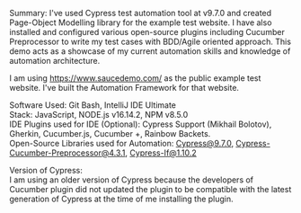 Summary:
I've used Cypress test automation tool at v9.7.0 and created Page-Object Modelling library for the example test website. I have also installed and configured various open-source plugins including Cucumber Preprocessor to write my test cases with BDD/Agile oriented approach.  This demo acts as a showcase of my current automation skills and knowledge of automation architecture. 

I am using https://www.saucedemo.com/ as the public example test website. I've built the Automation Framework for that website. 

Software Used: Git Bash, IntelliJ IDE Ultimate</br>
Stack: JavaScript, NODE.js v16.14.2, NPM v8.5.0</br>
IDE Plugins used for IDE (Optional): Cypress Support (Mikhail Bolotov), Gherkin, Cucumber.js, Cucumber +, Rainbow Backets. </br>
Open-Source Libraries used for Automation: Cypress@9.7.0, Cypress-Cucumber-Preprocessor@4.3.1, Cypress-If@1.10.2</br>

Version of Cypress:</br>
I am using an older version of Cypress because the developers of Cucumber plugin did not updated the plugin to be compatible with the latest generation of Cypress at the time of me installing the plugin. 
